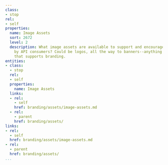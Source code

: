```yaml
---
class:
- stop
rel:
- self
properties:
  name: Image Assets
  sort: 2672
  level: 2
  description: What image assets are available to support and encourage branding efforts
    by API consumers? Could be logos, all the way to banners--anything image related
    that supports branding.
entities:
- class:
  - stop
  rel:
  - self
  properties:
    name: Image Assets
  links:
  - rel:
    - self
    href: branding/assets/image-assets.md
  - rel:
    - parent
    href: branding/assets/
links:
- rel:
  - self
  href: branding/assets/image-assets.md
- rel:
  - parent
  href: branding/assets/
...
```

